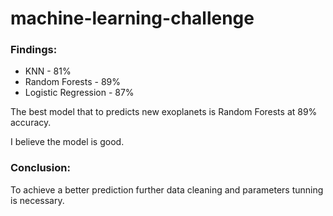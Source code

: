 # machine-learning-challenge

### Findings:
 
* KNN - 81%
* Random Forests - 89%
* Logistic Regression - 87%
 
The best model that to predicts new exoplanets is Random Forests at 89% accuracy.
 
I believe the model is good. 
 
### Conclusion:
To achieve a better prediction further data cleaning and parameters tunning is necessary.

